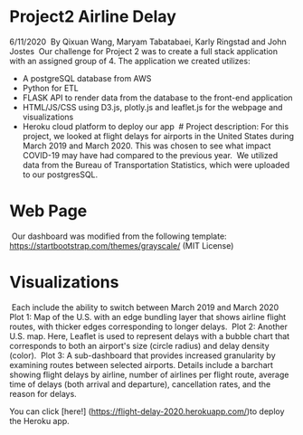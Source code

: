 # Project2 Airline Delay
 6/11/2020
​
By Qixuan Wang, Maryam Tabatabaei, Karly Ringstad and John Jostes
​
Our challenge for Project 2 was to create a full stack application with an assigned group of 4.
The application we created utilizes:
* A postgreSQL database from AWS
* Python for ETL 
* FLASK API to render data from the database to the front-end application
* HTML/JS/CSS using D3.js, plotly.js and leaflet.js for the webpage and visualizations
* Heroku cloud platform to deploy our app
​
​# Project description:
For this project, we looked at flight delays for airports in the United States during March 2019 and March 2020. 
This was chosen to see what impact COVID-19 may have had compared to the previous year.
​
We utilized data from the Bureau of Transportation Statistics, which were uploaded to our postgresSQL.
​
# Web Page
​
Our dashboard was modified from the following template: https://startbootstrap.com/themes/grayscale/  (MIT License)
​
# Visualizations
​
Each include the ability to switch between March 2019 and March 2020
Plot 1: Map of the U.S. with an edge bundling layer that shows airline flight routes, with thicker edges corresponding to longer delays.
​
Plot 2: Another U.S. map. Here, Leaflet is used to represent delays with a bubble chart that corresponds to both an airport's size (circle radius) and delay density (color).
​
Plot 3: A sub-dashboard that provides increased granularity by examining routes between selected airports.
Details include a barchart showing flight delays by airline, number of airlines per flight route, average time of delays (both arrival and departure), cancellation rates, and the reason for delays. 

You can click [here!] (https://flight-delay-2020.herokuapp.com/)to deploy the Heroku app.
